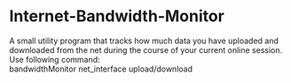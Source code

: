 # Internet-Bandwidth-Monitor
A small utility program that tracks how much data you have uploaded and
downloaded from the net during the course of your current online session.\
Use following command:\
bandwidthMonitor net_interface upload/download
